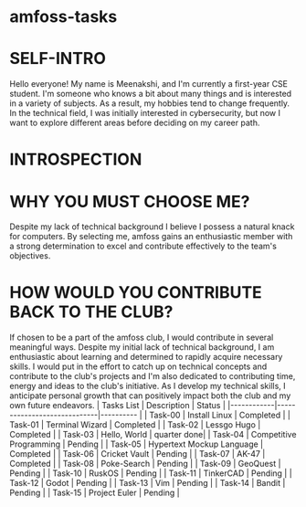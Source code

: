 # amfoss-tasks
# SELF-INTRO 
Hello everyone!
My name is Meenakshi, and I'm currently a first-year CSE student. I'm someone who knows a bit about many things and is interested in a variety of subjects. As a result, my hobbies tend to change frequently. In the technical field, I was initially interested in cybersecurity, but now I want to explore different areas before deciding on my career path.
# INTROSPECTION
# WHY YOU MUST CHOOSE ME?
Despite my lack of technical background I believe I possess a natural knack for computers. By selecting me, amfoss gains an enthusiastic member with a strong determination to excel and contribute effectively to the team's objectives.
# HOW WOULD YOU CONTRIBUTE BACK TO THE CLUB?
If chosen to be a part of the amfoss club, I would contribute in several meaningful ways. Despite my initial lack of technical background, I am enthusiastic about learning and determined to rapidly acquire necessary skills. I would put in the effort to catch up on technical concepts and contribute to the club's projects and I'm also dedicated to contributing time, energy and ideas to the club's initiative. As I develop my technical skills, I anticipate personal growth that can positively impact both the club and my own future endeavors. 
| Tasks List |    Description              | Status      |
|------------|-----------------------------|----------   | 
| Task-00    | Install Linux               | Completed   |
| Task-01    | Terminal Wizard             | Completed   |
| Task-02    | Lessgo Hugo                 | Completed   |
| Task-03    | Hello, World                | quarter done|
| Task-04    | Competitive Programming     | Pending     |
| Task-05    | Hypertext Mockup Language   | Completed   |
| Task-06    | Cricket Vault               | Pending     |
| Task-07    | AK-47                       | Completed   |
| Task-08    | Poke-Search                 | Pending     |
| Task-09    | GeoQuest                    | Pending     |
| Task-10    | RuskOS                      | Pending     |
| Task-11    | TinkerCAD                   | Pending     |
| Task-12    | Godot                       | Pending     |
| Task-13    | Vim                         | Pending     |
| Task-14    | Bandit                      | Pending     |
| Task-15    | Project Euler               | Pending     |
